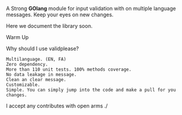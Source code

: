 A Strong **GOlang** module for input validation with on multiple language messages. Keep your eyes on new changes.

Here we document the library soon.

Warm Up

Why should I use validplease?

    Multilanguage. (EN, FA)
    Zero dependency.
    More than 110 unit tests. 100% methods coverage.
    No data leakage in message.
    Clean an clear message.
    Customizable.
    Simple. You can simply jump into the code and make a pull for you changes.
    

I accept any contributes with open arms \./